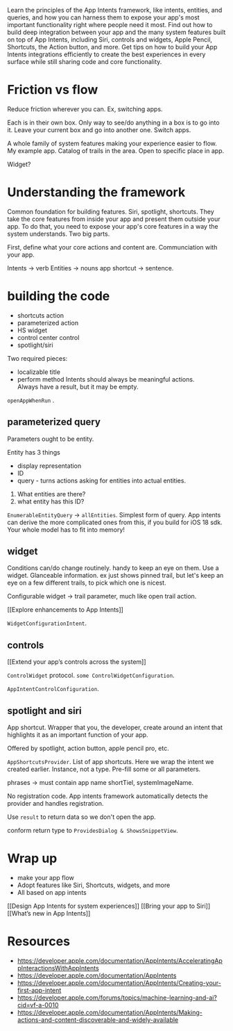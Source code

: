 Learn the principles of the App Intents framework, like intents, entities, and queries, and how you can harness them to expose your app's most important functionality right where people need it most. Find out how to build deep integration between your app and the many system features built on top of App Intents, including Siri, controls and widgets, Apple Pencil, Shortcuts, the Action button, and more. Get tips on how to build your App Intents integrations efficiently to create the best experiences in every surface while still sharing code and core functionality.

# Friction vs flow
Reduce friction wherever you can.  Ex, switching apps.

Each is in their own box.  Only way to see/do anything in a box is to go into it.  Leave your current box and go into another one.  Switch apps.

A whole family of system features making your experience easier to flow.
My example app.  Catalog of trails in the area.  Open to specific place in app.

Widget?  

# Understanding the framework

Common foundation for building features.  Siri, spotlight, shortcuts.  They take the core features from inside your app and present them outside your app.  To do that, you need to expose your app's core features in a way the system understands.  Two big parts.  

First, define what your core actions and content are.
Communciation with your app.

Intents -> verb
Entities -> nouns
app shortcut -> sentence.  


# building the code

* shortcuts action
* parameterized action
* HS widget
* control center control
* spotlight/siri


Two required pieces:
* localizable title
* perform method
Intents should always be meaningful actions.  
Always have a result, but it may be empty.

`openAppWhenRun` .  

## parameterized query

Parameters ought to be entity.  

Entity has 3 things
* display representation
* ID
* query - turns actions asking for entities into actual entities.

1.  What entities are there?
2. what entity has this ID?

`EnumerableEntityQuery` -> `allEntities`.  Simplest form of query.  App intents can derive the more complicated ones from this, if you build for iOS 18 sdk.  Your whole model has to fit into memory!

## widget

Conditions can/do change routinely.  handy to keep an eye on them.  Use a widget.  Glanceable information.  ex just shows pinned trail, but let's keep an eye on a few different trails, to pick which one is nicest.

Configurable widget -> trail parameter, much like open trail action.

[[Explore enhancements to App Intents]]

`WidgetConfigurationIntent`.  

## controls

[[Extend your app’s controls across the system]]

`ControlWidget` protocol.  `some ControlWidgetConfiguration`.

`AppIntentControlConfiguration`.  

## spotlight and siri

App shortcut.  Wrapper that you, the developer, create around an intent that highlights it as an important function of your app.

Offered by spotlight, action button, apple pencil pro, etc.

`AppShortcutsProvider`.  List of app shortcuts.  Here we wrap the intent we created earlier.  Instance, not a type.  Pre-fill some or all parameters.

phrases -> must contain app name
shortTiel, systemImageName.

No registration code.  App intents framework automatically detects the provider and handles registration.

Use `result` to return data so we don't open the app.

conform return type to `ProvidesDialog & ShowsSnippetView`.  

# Wrap up
* make your app flow
* Adopt features like Siri, Shortcuts, widgets, and more
* All based on app intents

[[Design App Intents for system experiences]]
[[Bring your app to Siri]]
[[What’s new in App Intents]]



# Resources
* https://developer.apple.com/documentation/AppIntents/AcceleratingAppInteractionsWithAppIntents
* https://developer.apple.com/documentation/AppIntents
* https://developer.apple.com/documentation/AppIntents/Creating-your-first-app-intent
* https://developer.apple.com/forums/topics/machine-learning-and-ai?cid=vf-a-0010
* https://developer.apple.com/documentation/AppIntents/Making-actions-and-content-discoverable-and-widely-available
